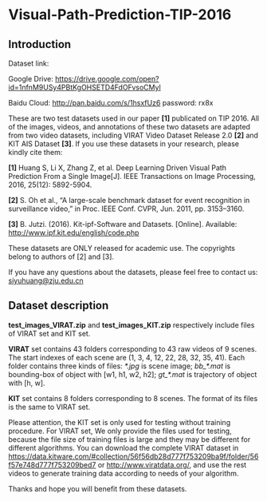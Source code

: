 # Visual-Path-Prediction-TIP-2016

## Introduction

Dataset link: 

Google Drive: https://drive.google.com/open?id=1nfnM9USy4PBtKgOHSETD4FdOFvsoCMyl

Baidu Cloud: http://pan.baidu.com/s/1hsxfUz6 password: rx8x

These are two test datasets used in our paper **[1]** publicated on TIP 2016. All of the images, videos, and annotations of these two datasets are adapted from two video datasets, including VIRAT Video Dataset Release 2.0 **[2]** and KIT AIS Dataset **[3]**. If you use these datasets in your research, please kindly cite them:

**[1]** Huang S, Li X, Zhang Z, et al. Deep Learning Driven Visual Path Prediction From a Single Image[J]. IEEE Transactions on Image Processing, 2016, 25(12): 5892-5904.

**[2]** S. Oh et al., “A large-scale benchmark dataset for event recognition in surveillance video,” in Proc. IEEE Conf. CVPR, Jun. 2011,
pp. 3153–3160.

**[3]** B. Jutzi. (2016). Kit-ipf-Software and Datasets. [Online]. Available: http://www.ipf.kit.edu/english/code.php

These datasets are ONLY released for academic use. The copyrights belong to authors of [2] and [3].  

If you have any questions about the datasets, please feel free to contact us: siyuhuang@zju.edu.cn

## Dataset description

**test_images_VIRAT.zip** and **test_images_KIT.zip** respectively include files of VIRAT set and KIT set. 

**VIRAT** set contains 43 folders corresponding to 43 raw videos of 9 scenes. The start indexes of each scene are (1, 3, 4, 12, 22, 28, 32, 35, 41). Each folder contains three kinds of files: *\*.jpg* is scene image; *bb_\*.mat* is bounding-box of object with [w1, h1, w2, h2]; *gt_\*.mat* is trajectory of object with [h, w]. 

**KIT** set contains 8 folders corresponding to 8 scenes. The format of its files is the same to VIRAT set.

Please attention, the KIT set is only used for testing without training procedure. For VIRAT set, We only provide the files used for testing, because the file size of training files is large and they may be different for different algorithms. You can download the complete VIRAT dataset in https://data.kitware.com/#collection/56f56db28d777f753209ba9f/folder/56f57e748d777f753209bed7 or http://www.viratdata.org/, and use the rest videos to generate training data according to needs of your algorithm.

Thanks and hope you will benefit from these datasets.
